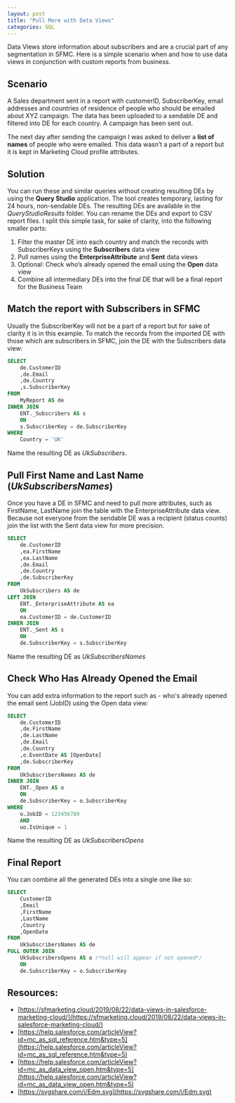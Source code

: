 ```yaml
---
layout: post
title: "Pull More with Data Views"
categories: SQL
---
```


Data Views store information about subscribers and are a crucial part of any segmentation in SFMC. Here is a simple scenario when and how to use data views in conjunction with custom reports from business.

## Scenario
A Sales department sent in a report with customerID, SubscriberKey, email addresses and countries of residence of people who should be emailed about XYZ campaign. The data has been uploaded to a sendable DE and filtered into DE for each country. A campaign has been sent out.

The next day after sending the campaign I was asked to deliver a **list of names** of people who were emailed. This data wasn’t a part of a report but it is kept in Marketing Cloud profile attributes.

## Solution

You can run these and similar queries without creating resulting DEs by using the **Query Studio** application. The tool creates temporary, lasting for 24 hours, non-sendable DEs. The resulting DEs are available in the *QueryStudioResults* folder. You can rename the DEs and export to CSV report files.
I split this simple task, for sake of clarity, into the following smaller parts:

1. Filter the master DE into each country and match the records with SubscriberKeys using the **Subscribers** data view
2. Pull names using the **EnterpriseAttribute** and **Sent** data views
3. Optional: Check who’s already opened the email using the **Open** data view
4. Combine all intermediary DEs into the final DE that will be a final report for the Business Team


## Match the report with Subscribers in SFMC
Usually the SubscriberKey will not be a part of a report but for sake of clarity it is in this example. To match the records from the imported DE with those which are subscribers in SFMC, join the DE with the Subscribers data view:

```sql
SELECT
    de.CustomerID
    ,de.Email
    ,de.Country
    ,s.SubscriberKey
FROM
    MyReport AS de
INNER JOIN
    ENT._Subscribers AS s
    ON
    s.SubscriberKey = de.SubscriberKey
WHERE
    Country = 'UK'
```

Name the resulting DE as *UkSubscribers*.

## Pull First Name and Last Name (*UkSubscribersNames*)
Once you have a DE in SFMC and need to pull more attributes, such as FirstName, LastName join the table with the EnterpriseAttribute data view. Because not everyone from the sendable DE was a recipient (status counts) join the list with the Sent data view for more precision.

```sql
SELECT
    de.CustomerID
    ,ea.FirstName
    ,ea.LastName
    ,de.Email
    ,de.Country
    ,de.SubscriberKey
FROM
    UkSubscribers AS de
LEFT JOIN
    ENT._EnterpriseAttribute AS ea
    ON
    ea.CustomerID = de.CustomerID
INNER JOIN
    ENT._Sent AS s
    ON
    de.SubscriberKey = s.SubscriberKey
```

Name the resulting DE as *UkSubscribersNames*

## Check Who Has Already Opened the Email
You can add extra information to the report such as - who's already opened the email sent (JobID) using the Open data view:

```sql
SELECT
    de.CustomerID
    ,de.FirstName
    ,de.LastName
    ,de.Email
    ,de.Country
    ,o.EventDate AS [OpenDate]
    ,de.SubscriberKey
FROM
    UkSubscribersNames AS de
INNER JOIN
    ENT._Open AS o
    ON
    de.SubscriberKey = o.SubscriberKey
WHERE
    o.JobID = 123456789
    AND
    uo.IsUnique = 1
```

Name the resulting DE as *UkSubscribersOpens*


## Final Report
You can combine all the generated DEs into a single one like so:

```sql
SELECT
    CustomerID
    ,Email
    ,FirstName
    ,LastName
    ,Country
    ,OpenDate
FROM
    UkSubscribersNames AS de
FULL OUTER JOIN
    UkSubscribersOpens AS o /*null will appear if not opened*/
    ON
    de.SubscriberKey = o.SubscriberKey
```


## Resources:



*   [https://sfmarketing.cloud/2019/08/22/data-views-in-salesforce-marketing-cloud/](https://sfmarketing.cloud/2019/08/22/data-views-in-salesforce-marketing-cloud/)
*   [https://help.salesforce.com/articleView?id=mc_as_sql_reference.htm&type=5](https://help.salesforce.com/articleView?id=mc_as_sql_reference.htm&type=5)
*   [https://help.salesforce.com/articleView?id=mc_as_data_view_open.htm&type=5](https://help.salesforce.com/articleView?id=mc_as_data_view_open.htm&type=5)
*   [https://svgshare.com/i/Edm.svg](https://svgshare.com/i/Edm.svg)